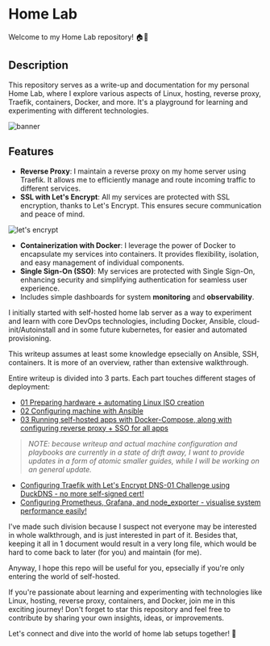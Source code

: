 # Home Lab

Welcome to my Home Lab repository! 🏠🔬

## Description

This repository serves as a write-up and documentation for my personal Home Lab, where I explore various aspects of Linux, hosting, reverse proxy, Traefik, containers, Docker, and more. It's a playground for learning and experimenting with different technologies.

![banner](https://github.com/knuurr/homelab-writeup/assets/135069967/8168636d-ee04-41d0-8ddc-4ead3315d252)


## Features

- **Reverse Proxy**: I maintain a reverse proxy on my home server using Traefik. It allows me to efficiently manage and route incoming traffic to different services.
- **SSL with Let's Encrypt**: All my services are protected with SSL encryption, thanks to Let's Encrypt. This ensures secure communication and peace of mind.

![let's encrypt](https://github.com/knuurr/homelab-writeup/assets/135069967/928fbf1b-dca2-4c53-abb6-2ca73889dd99)


- **Containerization with Docker**: I leverage the power of Docker to encapsulate my services into containers. It provides flexibility, isolation, and easy management of individual components.
- **Single Sign-On (SSO)**: My services are protected with Single Sign-On, enhancing security and simplifying authentication for seamless user experience.
- Includes simple dashboards for system **monitoring** and **observability**.



I initially started with self-hosted home lab server as a way to experiment and learn with core DevOps technologies, including Docker, Ansible, cloud-init/Autoinstall and in some future kubernetes, for easier and automated provisioning. 

This writeup assumes at least some knowledge epsecially on Ansible, SSH, containers. It is more of an overview, rather than extensive walkthrough.

Entire writeup is divided into 3 parts. Each part touches different stages of deployment:

- [01 Preparing hardware + automating Linux ISO creation](01_preparing_hardware.md)
- [02 Configuring machine with Ansible](02_ansible.md)
- [03 Running self-hosted apps with Docker-Compose, along with configuring reverse proxy + SSO for all apps](03_docker.md)

>*NOTE: because writeup and actual machine configuration and playbooks are currently in a state of drift away, I want to provide updates in a form of atomic smaller guides, while I will be working on an general update.*

- [Configuring Traefik with Let's Encrypt DNS-01 Challenge using DuckDNS - no more self-signed cert!](traefik_plus_letsencrypt.md)
- [Configuring Prometheus, Grafana, and node_exporter - visualise system performance easily!](grafana_dashboard.md)


I've made such division because I suspect not everyone may be interested in whole walkthrough, and is just interested in part of it. Besides that, keeping it all in 1 document would result in a very long file, which would be hard to come back to later (for you) and maintain (for me).

Anyway, I hope this repo will be useful for you, epsecially if you're only entering the world of self-hosted.


If you're passionate about learning and experimenting with technologies like Linux, hosting, reverse proxy, containers, and Docker, join me in this exciting journey! Don't forget to star this repository and feel free to contribute by sharing your own insights, ideas, or improvements.

Let's connect and dive into the world of home lab setups together! 🚀





